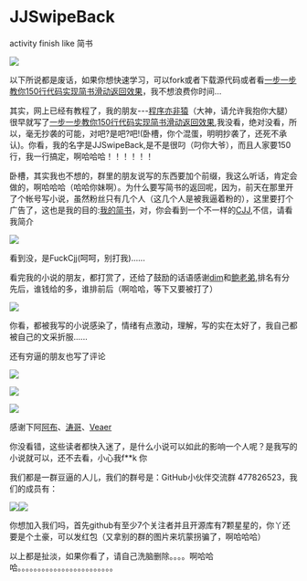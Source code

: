 # JJSwipeBack

activity finish like 简书

![](https://github.com/android-cjj/JJSwipeBack/blob/master/gif/jjswipeback.gif)

以下所说都是废话，如果你想快速学习，可以fork或者下载源代码或者看[一步一步教你150行代码实现简书滑动返回效果](http://www.jianshu.com/p/59be4551c418)，我不想浪费你时间...



其实，网上已经有教程了，我的朋友---[程序亦非猿](https://github.com/AlanCheen)（大神，请允许我抱你大腿）很早就写了[一步一步教你150行代码实现简书滑动返回效果](http://www.jianshu.com/p/59be4551c418),我没看，绝对没看，所以，毫无抄袭的可能，对吧?是吧?吧!(卧槽，你个混蛋，明明抄袭了，还死不承认)。你看，我的名字是JJSwipeBack,是不是很叼（叼你大爷），而且人家要150行，我一行搞定，啊哈哈哈！！！！！！

卧槽，其实我也不想的，群里的朋友说写的东西要加个前缀，我这么听话，肯定会做的，啊哈哈哈（哈哈你妹啊）。为什么要写简书的返回呢，因为，前天在那里开了个帐号写小说，虽然粉丝只有几个人（这几个人是被我逼着粉的），这里要打个广告了，这也是我的目的:[我的简书](http://www.jianshu.com/users/cca2dc88f629/latest_articles)，对，你会看到一个不一样的[CJJ](https://github.com/android-cjj),不信，请看我简介

![](https://github.com/android-cjj/JJSwipeBack/blob/master/gif/j2.png)

看到没，是FuckCjj(呵呵，别打我)......

看完我的小说的朋友，都打赏了，还给了鼓励的话语感谢[dim](https://github.com/zzz40500)和[鲍老弟](https://github.com/baoyongzhang),排名有分先后，谁钱给的多，谁排前后（啊哈哈，等下又要被打了）

![](https://github.com/android-cjj/JJSwipeBack/blob/master/gif/j1.png)

你看，都被我写的小说感染了，情绪有点激动，理解，写的实在太好了，我自己都被自己的文采折服......

还有穷逼的朋友也写了评论

![](https://github.com/android-cjj/JJSwipeBack/blob/master/gif/j3.png)

![](https://github.com/android-cjj/JJSwipeBack/blob/master/gif/j4.png)

![](https://github.com/android-cjj/JJSwipeBack/blob/master/gif/j5.png)

感谢下阿[阿布](https://github.com/nimengbo)、[涛哥](https://github.com/liangzhitao)、[Veaer](https://github.com/Veaer)

你没看错，这些读者都快入迷了，是什么小说可以如此的影响一个人呢？是我写的小说就可以，还不去看，小心我f**k 你


我们都是一群豆逼的人儿，我们的群号是：GitHub小伙伴交流群 477826523，我们的成员有：

![](https://github.com/android-cjj/JJSwipeBack/blob/master/gif/b.png)![](https://github.com/android-cjj/JJSwipeBack/blob/master/gif/a.png)

你想加入我们吗，首先github有至少7个关注者并且开源库有7颗星星的，你丫还要是个土豪，可以发红包（又拿别的群的图片来坑蒙拐骗了，啊哈哈哈）

以上都是扯淡，如果你看了，请自己洗脑删除。。。。啊哈哈哈。。。。。。。。。。。。。。。。。。。。。。。。









